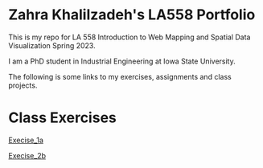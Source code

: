 # Zahra Khalilzadeh's LA558 Portfolio
This is my repo for LA 558 Introduction to Web Mapping and Spatial Data Visualization Spring 2023.

I am a PhD student in Industrial Engineering at Iowa State University.

The following is some links to my exercises, assignments and class projects.


# Class Exercises
[Execise_1a](Assignment1/Ex1a.md)

[Execise_2b](exercises/ex2b.md)
